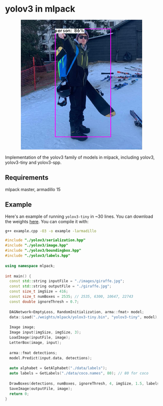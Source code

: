 # yolov3 in mlpack

<div align="center">
  <img src="./example.png" width="400" alt="App Screenshot">
</div>

Implementation of the yolov3 family of models in mlpack, including yolov3, yolov3-tiny and yolov3-spp.

## Requirements

mlpack master, armadillo 15

## Example

Here's an example of running `yolov3-tiny` in ~30 lines. You can download the weights [here](https://drive.google.com/drive/folders/1BiACM5LxcD1m3wkutQ8GtVesWXfSCdeK). You can compile it with:

```bash
g++ example.cpp -O3 -o example -larmadillo
```

```cpp
#include "./yolov3/serialization.hpp"
#include "./yolov3/image.hpp"
#include "./yolov3/boundingbox.hpp"
#include "./yolov3/labels.hpp"

using namespace mlpack;

int main() {
  const std::string inputFile = "./images/giraffe.jpg";
  const std::string outputFile = "./giraffe.jpg";
  const size_t imgSize = 416;
  const size_t numBoxes = 2535; // 2535, 6300, 10647, 22743
  const double ignoreThresh = 0.7;

  DAGNetwork<EmptyLoss, RandomInitialization, arma::fmat> model;
  data::Load("./weights/mlpack/yolov3-tiny.bin", "yolov3-tiny", model);

  Image image;
  Image input(imgSize, imgSize, 3);
  LoadImage(inputFile, image);
  LetterBox(image, input);

  arma::fmat detections;
  model.Predict(input.data, detections);

  auto alphabet = GetAlphabet("./data/labels");
  auto labels = GetLabels("./data/coco.names", 80); // 80 for coco

  DrawBoxes(detections, numBoxes, ignoreThresh, 4, imgSize, 1.5, labels, alphabet, image);
  SaveImage(outputFile, image);
  return 0;
}
```
